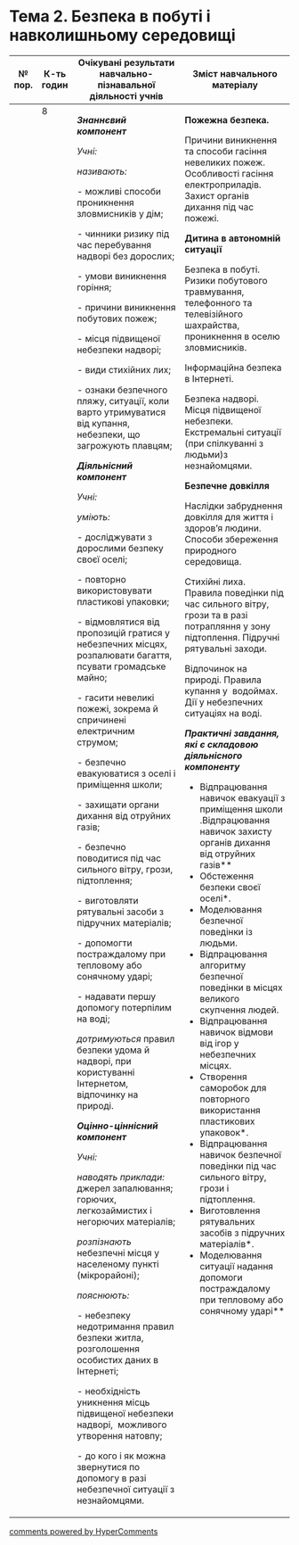 <div id="hypercomments_widget" class="js-hypercomments-widget invisible"></div>

# Тема 2. Безпека в побуті і навколишньому середовищі

<table>
  <tr>
    <td width="10%" align="center"><b>№ пор.</b></td>
    <td width="10%" align="center"><b>К-ть годин</b></td>
    <td width="40%" align="center"><b>Очікувані результати навчально-пізнавальної діяльності учнів</b></td>
    <td width="40%" align="center"><b>Зміст навчального матеріалу</b></td>
  </tr>
<tbody>
  <tr>
<td width="10%" style="vertical-align:top !important;"></td>
<td width="10%" style="vertical-align:top !important;">8</td>
    <td width="40%" style="vertical-align:top !important;">
<p><strong><em>Знаннєвий компонент</em></strong></p>
<p><em>Учні:</em></p>
<p><em>називають:&nbsp; </em></p>
<p>- можливі способи проникнення зловмисників у дім;</p>
<p><em>- </em>чинники ризику під час перебування надворі без дорослих;</p>
<p><em>- </em>умови виникнення горіння;</p>
<p>- причини виникнення побутових пожеж;</p>
<p>- місця підвищеної небезпеки надворі; <em>&nbsp;</em></p>
<p><em>- </em>види стихійних лих;</p>
<p><em>-</em> ознаки безпечного пляжу, ситуації, коли варто утримуватися від купання, небезпеки, що загрожують плавцям;</p>
<p><strong><em>Діяльнісний компонент</em></strong></p>
<p><em>Учні:</em></p>
<p><em>уміють:</em> &nbsp;</p>
<p>- досліджувати з дорослими безпеку своєї оселі;</p>
<p>- повторно використовувати пластикові упаковки;</p>
<p>- відмовлятися від пропозицій гратися у небезпечних місцях, розпалювати багаття, псувати громадське майно;</p>
<p>- гасити невеликі пожежі, зокрема й спричинені електричним струмом;</p>
<p>- безпечно евакуюватися з оселі і приміщення школи;</p>
<p>- захищати органи дихання від отруйних газів;</p>
<p>- безпечно поводитися під час сильного вітру, грози, підтоплення;</p>
<p>- виготовляти рятувальні засоби з підручних матеріалів;</p>
<p>- допомогти постраждалому при тепловому або сонячному ударі;</p>
<p>- надавати першу допомогу потерпілим на воді;</p>
<p><em>дотримуються </em>правил безпеки удома й надворі, при користуванні Інтернетом, відпочинку на природі.</p>
<p><strong><em>Оцінно-ціннісний компонент</em></strong></p>
<p><em>Учні:</em></p>
<p><em>наводять приклади: </em>джерел запалювання; горючих, легкозаймистих і негорючих матеріалів;</p>
<p><em>розпізнають </em>небезпечні місця у населеному пункті (мікрорайоні);</p>
<p><em>пояснюють:</em></p>
<p><em>-</em> небезпеку недотримання правил безпеки житла, розголошення особистих даних в Інтернеті; &nbsp;</p>
<p>- необхідність уникнення місць підвищеної небезпеки надворі, &nbsp;можливого утворення натовпу; &nbsp;&nbsp;</p>
<p>- до кого і як можна звернутися по допомогу в разі небезпечної ситуації з незнайомцями. </p>
</td>
    <td width="40%" style="vertical-align:top !important;">
<p><strong>Пожежна безпека.</strong></p>
<p>Причини виникнення та способи гасіння невеликих пожеж. Особливості гасіння електроприладів. Захист органів дихання під час пожежі.</p>
<p><strong>Дитина в автономній ситуації</strong></p>
<p>Безпека в побуті. Ризики побутового травмування, телефонного та телевізійного шахрайства, проникнення в оселю зловмисників.</p>
<p>Інформаційна безпека в Інтернеті.</p>
<p>Безпека надворі. Місця підвищеної небезпеки. Екстремальні ситуації&nbsp; (при спілкуванні з людьми)з незнайомцями.</p>
<p><strong>Безпечне довкілля</strong></p>
<p>Наслідки забруднення довкілля для життя і здоров&rsquo;я людини. Способи збереження природного середовища.</p>
<p>Стихійні лиха. Правила поведінки під час сильного вітру, грози та в разі потрапляння у зону підтоплення. Підручні рятувальні заходи.</p>
<p>Відпочинок на природі. Правила купання у&nbsp; водоймах. Дії у небезпечних ситуаціях на воді.</p>
<p><strong><em>Практичні завдання, які є складовою діяльнісного компоненту</em></strong></p>
<ul>
<li>Відпрацювання навичок евакуації з приміщення школи .Відпрацювання навичок захисту органів дихання від отруйних газів**</li>
<li>Обстеження безпеки своєї оселі*.</li>
<li>Моделювання безпечної поведінки із людьми.</li>
<li>Відпрацювання алгоритму безпечної поведінки в місцях великого скупчення людей.</li>
<li>Відпрацювання навичок відмови від ігор у небезпечних місцях.</li>
<li>Створення саморобок для повторного використання пластикових упаковок*.</li>
<li>Відпрацювання навичок безпечної поведінки під час сильного вітру, грози і підтоплення.</li>
<li>Виготовлення рятувальних засобів з підручних матеріалів*.</li>
<li>Моделювання ситуації надання допомоги&nbsp; постраждалому при тепловому або сонячному ударі**</li>
</ul>
</td>
  </tr>
</tbody>
</table>

<div class="js-hypercomments-container">
<a href="http://hypercomments.com" class="hc-link" title="comments widget">comments powered by HyperComments</a>
</div>